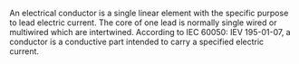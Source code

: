 ﻿An electrical conductor is a single linear element with the specific purpose to lead electric current. The core of one lead is normally single wired or multiwired which are intertwined. According to IEC 60050: IEV 195-01-07, a conductor is a conductive part intended to carry a specified electric current.
